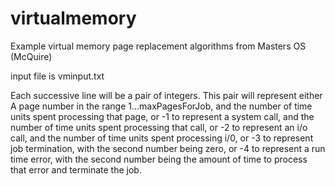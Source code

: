 # virtualmemory

Example virtual memory page replacement algorithms from Masters OS (McQuire)

input file is vminput.txt

Each successive line will be a pair of integers.  This pair  will represent either
	 A page number in the range 1…maxPagesForJob, and the number of time units spent processing that page, or
	-1 to represent a system call, and the number of time units spent processing that call, or
	-2 to represent an i/o call, and the number of time units spent processing i/0, or
	-3 to represent job termination, with the second number being zero, or
	-4 to represent a run time error, with the second number being the amount of time to process that error and terminate the job.

